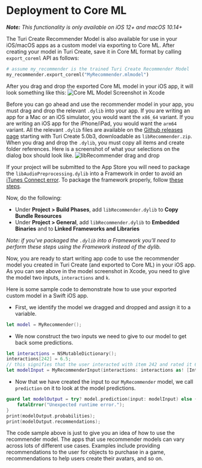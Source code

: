 # Deployment to Core ML

***Note:*** *This functionality is only available on iOS 12+ and macOS 10.14+*

The Turi Create Recommender Model is also available for use in your iOS/macOS
apps as a custom model via exporting to Core ML. After creating your model in Turi
Create, save it in Core ML format by calling `export_coreml` API as follows:

```python
# assume my_recommender is the trained Turi Create Recommender Model
my_recommender.export_coreml("MyRecommender.mlmodel")
```

After you drag and drop the exported Core ML model in your iOS app, it will look something like this:
![Core ML Model Screenshot in Xcode](xcode-mlmodel-shot.png)

Before you can go ahead and use the recommender model in your app, you must
drag and drop the relevant `.dylib` into your app. If you are writing an app 
for a Mac or an iOS simulator, you would want the `x86_64` variant. 
If you are writing an iOS app for the iPhone/iPad, you would want the
`arm64` variant. 
All the relevant `.dylib` files are available on the 
[Github releases page](https://github.com/apple/turicreate/releases) 
starting with Turi Create 5.0b3, downloadable as `libRecommender.zip`.
When you drag and drop the `.dylib`, you must copy all items and create folder 
references. Here is a screenshot of what your selections on the dialog box 
should look like.
![libRecommender drag and drop](libRecommender-drag-drop-shot.png)

If your project will be submitted to the App Store you will need to package the `libAudioPreprocessing.dylib` into a Framework in order to avoid an [iTunes Connect error](https://developer.apple.com/library/archive/technotes/tn2435/_index.html#//apple_ref/doc/uid/DTS40017543-CH1-TROUBLESHOOTING_BUNDLE_ERRORS-EMBEDDED__DYLIB_FILES). To package the framework properly, follow [these steps](https://developer.apple.com/library/archive/technotes/tn2435/_index.html#//apple_ref/doc/uid/DTS40017543-CH1-ADD_FRAMEWORK_TARGET).

Now, do the following:
* Under **Project > Build Phases**, add `libRecommender.dylib` to **Copy Bundle Resources**
* Under **Project > General**, add `libRecommender.dylib` to **Embedded Binaries** and to **Linked Frameworks and Libraries**

_Note: if you've packaged the `.dylib` into a Framework you'll need to perform these steps using the Framework instead of the dylib._

Now, you are ready to start writing app code to use the recommender model you
created in Turi Create (and exported to Core ML) in your iOS app. 
As you can see above in the model screenshot in Xcode, you need to give the 
model two inputs, `interactions` and `k`. 

Here is some sample code to demonstrate how to use your exported custom model in a Swift
iOS app. 

* First, we identify the model we dragged and dropped and assign it to a variable. 

```swift
let model = MyRecommender();
```

* We now construct the two inputs we need to give to our model to get back some
predictions.

```swift
let interactions = NSMutableDictionary();
interactions[242] = 6.5; 
// this signifies that the user interacted with item 242 and rated it 6.5 on their scale.
let modelInput = MyRecommenderInput(interactions: interactions as! [Int64 : Double], k: 1);
```

* Now that we have created the input to our `MyRecommender` model, we call `prediction`
on it to look at the model predictions. 

```swift
guard let modelOutput = try? model.prediction(input: modelInput) else {
    fatalError("Unexpected runtime error.");
}
print(modelOutput.probabilities);
print(modelOutput.recommendations);

```

The code sample above is just to give you an idea of how to use the recommender model.
The apps that use recommender models can vary across lots of different use cases. 
Examples include providing recommendations to the user for objects to purchase 
in a game, recommendations to help users create their avatars, and so on.
